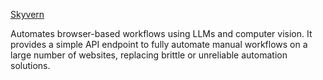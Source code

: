 [Skyvern](https://github.com/Skyvern-AI/skyvern)

Automates browser-based workflows using LLMs and computer vision. It provides a simple API endpoint to fully automate manual workflows on a large number of websites, replacing brittle or unreliable automation solutions.

